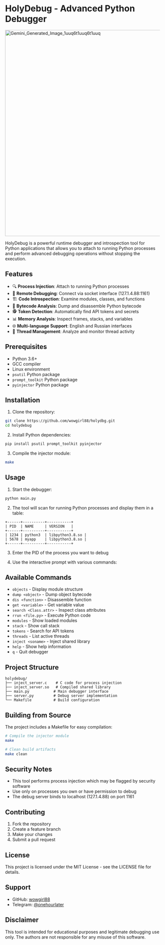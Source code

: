 # HolyDebug - Advanced Python Debugger

<img width="1536" height="672" alt="Gemini_Generated_Image_1uuq6t1uuq6t1uuq" src="https://github.com/user-attachments/assets/e78e4d92-9537-4f27-a6bf-41b654df3f8c" />


HolyDebug is a powerful runtime debugger and introspection tool for Python applications that allows you to attach to running Python processes and perform advanced debugging operations without stopping the execution.

## Features

- 🔍 **Process Injection**: Attach to running Python processes
- 📡 **Remote Debugging**: Connect via socket interface (127.1.4.88:1161)
- 🏗️ **Code Introspection**: Examine modules, classes, and functions
- 🔧 **Bytecode Analysis**: Dump and disassemble Python bytecode
- 🕵️ **Token Detection**: Automatically find API tokens and secrets
- 📊 **Memory Analysis**: Inspect frames, stacks, and variables
- 🌐 **Multi-language Support**: English and Russian interfaces
- 🧵 **Thread Management**: Analyze and monitor thread activity

## Prerequisites

- Python 3.6+
- GCC compiler
- Linux environment
- `psutil` Python package
- `prompt_toolkit` Python package
- `pyinjector` Python package

## Installation

1. Clone the repository:
```bash
git clone https://github.com/wowgirl88/holydbg.git
cd holydebug
```

2. Install Python dependencies:
```bash
pip install psutil prompt_toolkit pyinjector
```

3. Compile the injector module:
```bash
make
```

## Usage

1. Start the debugger:
```bash
python main.py
```

2. The tool will scan for running Python processes and display them in a table:
```
+------+----------+-----------+
| PID  | NAME     | VERSION   |
+------+----------+-----------+
| 1234 | python3  | libpython3.8.so |
| 5678 | myapp    | libpython3.8.so |
+------+----------+-----------+
```

3. Enter the PID of the process you want to debug

4. Use the interactive prompt with various commands:

## Available Commands

- `objects` - Display module structure
- `dump <object>` - Dump object bytecode
- `dis <function>` - Disassemble function
- `get <variable>` - Get variable value
- `search <Class.attr>` - Inspect class attributes
- `rrun <file.py>` - Execute Python code
- `modules` - Show loaded modules
- `stack` - Show call stack
- `tokens` - Search for API tokens
- `threads` - List active threads
- `inject <soname>` - Inject shared library
- `help` - Show help information
- `q` - Quit debugger

## Project Structure

```
holydebug/
├── inject_server.c    # C code for process injection
├── inject_server.so   # Compiled shared library
├── main.py           # Main debugger interface
├── server.py         # Debug server implementation
└── Makefile          # Build configuration
```

## Building from Source

The project includes a Makefile for easy compilation:

```bash
# Compile the injector module
make

# Clean build artifacts
make clean
```

## Security Notes

- This tool performs process injection which may be flagged by security software
- Use only on processes you own or have permission to debug
- The debug server binds to localhost (127.1.4.88) on port 1161

## Contributing

1. Fork the repository
2. Create a feature branch
3. Make your changes
4. Submit a pull request

## License

This project is licensed under the MIT License - see the LICENSE file for details.

## Support

- GitHub: [wowgirl88](https://github.com/wowgirl88)
- Telegram: [@onehourlater](https://t.me/onehourlater)

## Disclaimer

This tool is intended for educational purposes and legitimate debugging use only. The authors are not responsible for any misuse of this software.
